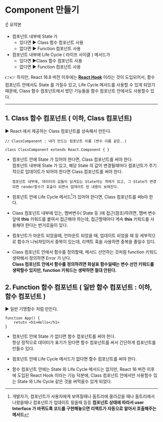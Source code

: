 # Component 만들기 

☝ 요약본

- 컴포넌트 내부에 State 가 
  - 있다면 ▶ Class 함수 컴포넌트 사용
  - 없다면 ▶ Function 컴포넌트 사용
- 컴포넌트 내부에 Life Cycle ( 라이프 사이클 ) 메서드가
  - 있다면 ▶Class 함수 컴포넌트 사용
  - 없다면 ▶ Function 컴포넌트 사용

👉👉 하지만, React 16.8 버전 이후에는 **<u>React Hook</u>** 이라는 것이 도입되어서, 함수 컴포넌트 안에서도 State 를 가질수 있고, Life Cycle 메서드를 사용할 수 있게 되었기 때문에, Class 함수 컴포넌트에서 썼던 기능들을 함수 컴포넌트 안에서도 사용할수 있다.  

---

## 1. Class 함수 컴포넌트 ( 이하, Class 컴포넌트)

▶ React 에서 제공하는 Class 컴포넌트를 상속해서 만든다.

```react
// ClassComponent : 내가 만드는 컴포넌트 이름 (변수 이름 같은..)

class ClassComponent extends React.Component { } 

```

- 컴포넌트 안에 State 가 있어야 한다면, Class 컴포넌트를 써야 한다. <br>컴포넌트 내부에 State 가 있고,  해당 State 의 값이 변경될때마다 컴포넌트가 주기적으로 업데이트가 되어야 한다면 Class 컴포넌트를 써야 한다. 

  `컴포넌트 내부에, 데이터의 값들이 담겨있는 State라는 객체가 있고, 그 State가 변경되면 render함수가 호출이 되면서 업데이트 된 내용이 보여진다.  `

- 컴포넌트 안에 Life Cycle 메서드[^1]가 있어야 한다면, Class 컴포넌트를 써b야 한다.

  [^1]: 개발자가,  컴포넌트가 사용자에게 보여질때나 돔트리에 올라갔을 때나 돔트리에서 나왔을때나 컴포넌트가 업데이트 됬을때 등등 **컴포넌트 상태에 따라서 user Interface 가 바뀌도록 코드를 구현해놓으면 리액트가 자동으로 알아서 호출해주는 메서드** 

- Class 컴포넌트 내부에 있는, 멤버변수( State 등 )에 접근(참조)하려면, 멤버 변수 앞에 **this** 키워드를 붙여서 접근해야 하는데, 접근할때마다 계속 **this** 키워드를 사용해야 한다는 번거로움이 있다. 

  

- 컴포넌트가 마운트 되었을때, 언마운트 되었을 때, 업데이트 되었을 때 등 세부적으로 함수가 나눠져있어서 중복이 있는데, 리액트 훅을 사용하면 중복을 줄일수 있다. 




- Class 컴포넌트 안에서 함수를 정의할때, 메서드 선언하는 것처럼 function 키워드 생략해서 정의하면 Error 가 난다. <br>**Class 컴포넌트 안에서 함수를 정의하려면 화살표 함수일때는 변수 선언 키워드를 생략할수 있지만, function 키워드는 생략하면 절대 안된다.** 

## 2. Function 함수 컴포넌트 ( 일반 함수 컴포넌트 : 이하, 함수 컴포넌트 )

▶ 일반 기명함수 처럼 만든다. 

```react
function App() { 
    retutn <h1>Hello</h1>
}
```

- 컴포넌트 안에 State 가 없다면 함수 컴포넌트를 써야 한다. <br>항상 정적으로 데이터가 표기가 된다면 함수 컴포넌트를 써서 간단하게 컴포넌트를 만들수 있다. 

- 컴포넌트 안에 Life Cycle 메서드가 없다면 함수 컴포넌트를 써야 한다. 

- 함수 컴포넌트 안에는 State 와 Life Cycle 메서드는 없지만, React 16 버전 이후에 도입된 React Hook 이라는 기능 덕분에, Class 컴포넌트 안에서만 사용할수 있는 State 와 Life Cycle 같은 것을 써먹을수 있게 되었다. 

  